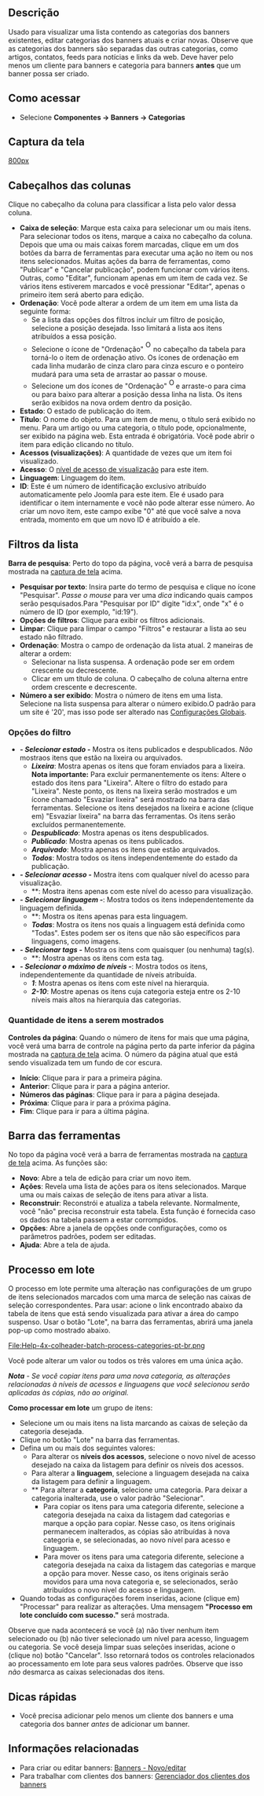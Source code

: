 <!-- Filename: Help4.x:Banners:_Categories / Display title: Ajuda4.x:Banners: Categorias -->

## Descrição

Usado para visualizar uma lista contendo as categorias dos banners
existentes, editar categorias dos banners atuais e criar novas. Observe
que as categorias dos banners são separadas das outras categorias, como
artigos, contatos, feeds para notícias e links da web. Deve haver pelo
menos um cliente para banners e categoria para banners **antes** que um
banner possa ser criado.

## Como acessar

- Selecione **Componentes → Banners → Categorias**

## Captura da tela

<a
href="https://docs.joomla.org/index.php?title=Special:Upload&amp;wpDestFile=Help-4x-Components-Banners-Categories-screen-pt-br.png"
class="new"
title="File:Help-4x-Components-Banners-Categories-screen-pt-br.png">800px</a>

## Cabeçalhos das colunas

Clique no cabeçalho da coluna para classificar a lista pelo valor dessa
coluna.

- **Caixa de seleção**: Marque esta caixa para selecionar um ou mais
  itens. Para selecionar todos os itens, marque a caixa no cabeçalho da
  coluna. Depois que uma ou mais caixas forem marcadas, clique em um dos
  botões da barra de ferramentas para executar uma ação no item ou nos
  itens selecionados. Muitas ações da barra de ferramentas, como
  "Publicar" e "Cancelar publicação", podem funcionar com vários itens.
  Outras, como "Editar", funcionam apenas em um item de cada vez. Se
  vários itens estiverem marcados e você pressionar "Editar", apenas o
  primeiro item será aberto para edição.
- **Ordenação**: Você pode alterar a ordem de um item em uma lista da
  seguinte forma:
  - Se a lista das opções dos filtros incluir um filtro de posição,
    selecione a posição desejada. Isso limitará a lista aos itens
    atribuídos a essa posição.
  - Selecione o ícone de "Ordenação" <img
    src="https://docs.joomla.org/images/e/ee/Help30-Ordering-colheader-icon.png"
    decoding="async" data-file-width="12" data-file-height="23" width="12"
    height="23" alt="Ordering column header icon" /> no cabeçalho
    da tabela para torná-lo o item de ordenação ativo. Os ícones de
    ordenação em cada linha mudarão de cinza claro para cinza escuro e o
    ponteiro mudará para uma seta de arrastar ao passar o mouse.
  - Selecione um dos ícones de "Ordenação" <img
    src="https://docs.joomla.org/images/8/87/Help30-Ordering-colheader-grab-bar-icon.png"
    decoding="async" data-file-width="10" data-file-height="21" width="10"
    height="21" alt="Ordering drag icon" /> e
    arraste-o para cima ou para baixo para alterar a posição dessa linha
    na lista. Os itens serão exibidos na nova ordem dentro da posição.
- **Estado**: O estado de publicação do item.
- **Título**: O nome do objeto. Para um item de menu, o título será
  exibido no menu. Para um artigo ou uma categoria, o título pode,
  opcionalmente, ser exibido na página web. Esta entrada é obrigatória.
  Você pode abrir o item para edição clicando no título.
- **Acessos (visualizações)**: A quantidade de vezes que um item foi
  visualizado.
- **Acesso**: O [nível de acesso de
  visualização](https://docs.joomla.org/Help4.x:Users:_Viewing_Access_Levels/pt-br "Special:MyLanguage/Help4.x:Users: Viewing Access Levels/pt-br")
  para este item.
- **Linguagem**: Linguagem do item.
- **ID**: Este é um número de identificação exclusivo atribuído
  automaticamente pelo Joomla para este item. Ele é usado para
  identificar o item internamente e você não pode alterar esse número.
  Ao criar um novo item, este campo exibe "0" até que você salve a nova
  entrada, momento em que um novo ID é atribuído a ele.

## Filtros da lista

**Barra de pesquisa**: Perto do topo da página, você verá a barra de
pesquisa mostrada na [captura de tela](#screenshot) acima.

- **Pesquisar por texto**: Insira parte do termo de pesquisa e clique no
  ícone "Pesquisar". *Passe o mouse* para ver uma *dica* indicando quais
  campos serão pesquisados.Para "Pesquisar por ID" digite "id:x", onde
  "x" é o número de ID (por exemplo, "id:19").
- **Opções de filtros**: Clique para exibir os filtros adicionais.
- **Limpar**: Clique para limpar o campo "Filtros" e restaurar a lista
  ao seu estado não filtrado.
- **Ordenação**: Mostra o campo de ordenação da lista atual. 2 maneiras
  de alterar a ordem:
  - Selecionar na lista suspensa. A ordenação pode ser em ordem
    crescente ou decrescente.
  - Clicar em um título de coluna. O cabeçalho de coluna alterna entre
    ordem crescente e decrescente.
- **Número a ser exibido**: Mostra o número de itens em uma lista.
  Selecione na lista suspensa para alterar o número exibido.O padrão
  para um site é '20', mas isso pode ser alterado nas [Configurações
  Globais](https://docs.joomla.org/Help4.x:Site_Global_Configuration/pt-br#defaultlistlimit "Help4.x:Site Global Configuration/pt-br").

### Opções do filtro

- ***- Selecionar estado -*** Mostra os itens publicados e
  despublicados. *Não* mostraos itens que estão na lixeira ou
  arquivados.
  - ***Lixeira***: Mostra apenas os itens que foram enviados para a
    lixeira. **Nota importante:** Para excluir permanentemente os itens:
    Altere o estado dos itens para "Lixeira". Altere o filtro do estado
    para "Lixeira". Neste ponto, os itens na lixeira serão mostrados e
    um ícone chamado "Esvaziar lixeira" será mostrado na barra das
    ferramentas. Selecione os itens desejados na lixeira e acione
    (clique em) "Esvaziar lixeira" na barra das ferramentas. Os itens
    serão excluídos permanentemente.
  - ***Despublicado***: Mostra apenas os itens despublicados.
  - ***Publicado***: Mostra apenas os itens publicados.
  - ***Arquivado***: Mostra apenas os itens que estão arquivados.
  - ***Todos***: Mostra todos os itens independentemente do estado da
    publicação.
- ***- Selecionar acesso -*** Mostra itens com qualquer nível do acesso
  para visualização.
  - **: Mostra itens apenas com este nível do acesso para visualização.
- ***- Selecionar linguagem -***: Mostra todos os itens
  independentemente da linguagem definida.
  - **: Mostra os itens apenas para esta linguagem.
  - ***Todas***: Mostra os itens nos quais a linguagem está definida
    como "Todas". Estes podem ser os itens que não são específicos para
    linguagens, como imagens.
- ***- Selecionar tags -*** Mostra os itens com quaisquer (ou nenhuma)
  tag(s).
  - **: Mostra apenas os itens com esta tag.
- ***- Selecionar o máximo de níveis -***: Mostra todos os itens,
  independentemente da quantidade de níveis atribuída.
  - ***1***: Mostra apenas os itens com este nível na hierarquia.
  - ***2-10***: Mostre apenas os itens cuja categoria esteja entre os
    2-10 níveis mais altos na hierarquia das categorias.

### Quantidade de itens a serem mostrados

**Controles da página**: Quando o número de itens for mais que uma
página, você verá uma barra de controle na página perto da parte
inferior da página mostrada na [captura de tela](#screenshot) acima. O
número da página atual que está sendo visualizada tem um fundo de cor
escura.

- **Início**: Clique para ir para a primeira página.
- **Anterior**: Clique para ir para a página anterior.
- **Números das páginas**: Clique para ir para a página desejada.
- **Próxima**: Clique para ir para a próxima página.
- **Fim**: Clique para ir para a última página.

## Barra das ferramentas

No topo da página você verá a barra de ferramentas mostrada na [captura
de tela](#Captura_de_tela) acima. As funções são:

- **Novo**: Abre a tela de edição para criar um novo item.
- **Ações**: Revela uma lista de ações para os itens selecionados.
  Marque uma ou mais caixas de seleção de itens para ativar a lista.
- **Reconstruir**: Reconstrói e atualiza a tabela relevante.
  Normalmente, você "não" precisa reconstruir esta tabela. Esta função é
  fornecida caso os dados na tabela passem a estar corrompidos.
- **Opções**: Abre a janela de opções onde configurações, como os
  parâmetros padrões, podem ser editadas.
- **Ajuda**: Abre a tela de ajuda.

## Processo em lote

O processo em lote permite uma alteração nas configurações de um grupo
de itens selecionados marcados com uma marca de seleção nas caixas de
seleção correspondentes. Para usar: acione o link encontrado abaixo da
tabela de itens que está sendo visualizada para ativar a área do campo
suspenso. Usar o botão "Lote", na barra das ferramentas, abrirá uma
janela pop-up como mostrado abaixo.

<a
href="https://docs.joomla.org/index.php?title=Special:Upload&amp;wpDestFile=Help-4x-colheader-batch-process-categories-pt-br.png"
class="new"
title="File:Help-4x-colheader-batch-process-categories-pt-br.png">File:Help-4x-colheader-batch-process-categories-pt-br.png</a>

Você pode alterar um valor ou todos os três valores em uma única ação.

***Nota** - Se você copiar itens para uma nova categoria, as alterações
relacionadas à níveis de acessos e linguagens que você selecionou serão
aplicadas às cópias, não ao original.*

**Como processar em lote** um grupo de itens:

- Selecione um ou mais itens na lista marcando as caixas de seleção da
  categoria desejada.
- Clique no botão "Lote" na barra das ferramentas.
- Defina um ou mais dos seguintes valores:
  - Para alterar os **níveis dos acessos**, selecione o novo nível de
    acesso desejado na caixa da listagem para definir os níveis dos
    acessos.
  - Para alterar a **linguagem**, selecione a linguagem desejada na
    caixa da listagem para definir a linguagem.
  - \*\* Para alterar a **categoria**, selecione uma categoria. Para
    deixar a categoria inalterada, use o valor padrão "Selecionar".
    - Para copiar os itens para uma categoria diferente, selecione a
      categoria desejada na caixa da listagem dad categorias e marque a
      opção para copiar. Nesse caso, os itens originais permanecem
      inalterados, as cópias são atribuídas à nova categoria e, se
      selecionadas, ao novo nível para acesso e linguagem.
    - Para mover os itens para uma categoria diferente, selecione a
      categoria desejada na caixa da listagem das categorias e marque a
      opção para mover. Nesse caso, os itens originais serão movidos
      para uma nova categoria e, se selecionados, serão atribuídos o
      novo nível do acesso e linguagem.
- Quando todas as configurações forem inseridas, acione (clique em)
  "Processar" para realizar as alterações. Uma mensagem **"Processo em
  lote concluído com sucesso."** será mostrada.

Observe que nada acontecerá se você (a) não tiver nenhum item
selecionado ou (b) não tiver selecionado um nível para acesso, linguagem
ou categoria. Se você deseja limpar suas seleções inseridas, acione o
(clique no) botão "Cancelar". Isso retornará todos os controles
relacionados ao processamento em lote para seus valores padrões. Observe
que isso *não* desmarca as caixas selecionadas dos itens.

## Dicas rápidas

- Você precisa adicionar pelo menos um cliente dos banners e uma
  categoria dos banner *antes* de adicionar um banner.

## Informações relacionadas

- Para criar ou editar banners: [Banners -
  Novo/editar](https://docs.joomla.org/Help4.x:Banners:_Edit/pt-br "Help4.x:Banners: Edit/pt-br")
- Para trabalhar com clientes dos banners: [Gerenciador dos clientes dos
  banners](https://docs.joomla.org/Help4.x:Banners:_Clients/pt-br "Help4.x:Banners: Clients/pt-br")
